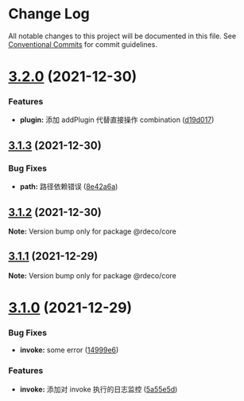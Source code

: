 # Change Log

All notable changes to this project will be documented in this file.
See [Conventional Commits](https://conventionalcommits.org) for commit guidelines.

# [3.2.0](https://github.com/kinop112365362/rdeco/compare/@rdeco/core@3.1.3...@rdeco/core@3.2.0) (2021-12-30)


### Features

* **plugin:** 添加 addPlugin 代替直接操作 combination ([d19d017](https://github.com/kinop112365362/rdeco/commit/d19d01742c18bf280b3b5137ff09b8ec74009bc6))





## [3.1.3](https://github.com/kinop112365362/rdeco/compare/@rdeco/core@3.1.2...@rdeco/core@3.1.3) (2021-12-30)


### Bug Fixes

* **path:** 路径依赖错误 ([8e42a6a](https://github.com/kinop112365362/rdeco/commit/8e42a6ab5920993fd826d09e9a1ae39dd1a9687a))





## [3.1.2](https://github.com/kinop112365362/rdeco/compare/@rdeco/core@3.1.1...@rdeco/core@3.1.2) (2021-12-30)

**Note:** Version bump only for package @rdeco/core





## [3.1.1](https://github.com/kinop112365362/rdeco/compare/@rdeco/core@3.1.0...@rdeco/core@3.1.1) (2021-12-29)

**Note:** Version bump only for package @rdeco/core





# [3.1.0](https://github.com/kinop112365362/rdeco/compare/@rdeco/core@3.0.0...@rdeco/core@3.1.0) (2021-12-29)


### Bug Fixes

* **invoke:** some error ([14999e6](https://github.com/kinop112365362/rdeco/commit/14999e62e7b8c95817ebee337fe5de2d06c2fde3))


### Features

* **invoke:**  添加对 invoke 执行的日志监控 ([5a55e5d](https://github.com/kinop112365362/rdeco/commit/5a55e5defc396b44d642fcc5a1c9c38ccca52806))
